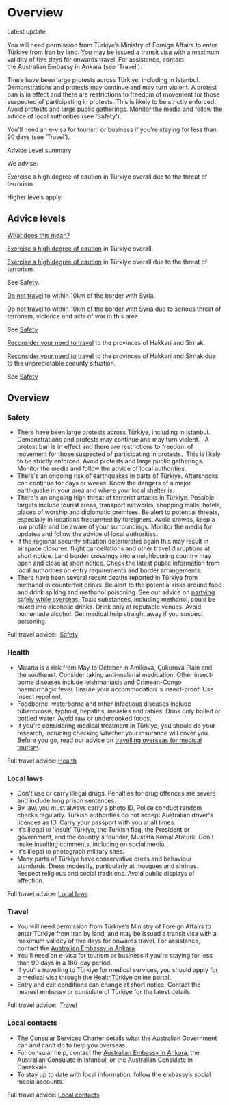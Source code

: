 # Overview

Latest update

You will need permission from Türkiye’s Ministry of Foreign Affairs to enter Türkiye from Iran by land. You may be issued a transit visa with a maximum validity of five days for onwards travel. For assistance, contact the Australian Embassy in Ankara (see 'Travel').  
  
There have been large protests across Türkiye, including in Istanbul. Demonstrations and protests may continue and may turn violent. A protest ban is in effect and there are restrictions to freedom of movement for those suspected of participating in protests. This is likely to be strictly enforced. Avoid protests and large public gatherings. Monitor the media and follow the advice of local authorities (see 'Safety').  
  
You'll need an e-visa for tourism or business if you're staying for less than 90 days (see ‘Travel’).

Advice Level summary

We advise:

Exercise a high degree of caution in Türkiye overall due to the threat of terrorism.

Higher levels apply.

## Advice levels

[What does this mean?](/before-you-go/travel-advice-explained/)

[Exercise a high degree of caution](https://www.smartraveller.gov.au/consular-services/travel-advice-explained#level2) in Türkiye overall.

[Exercise a high degree of caution](https://www.smartraveller.gov.au/consular-services/travel-advice-explained#level2) in Türkiye overall due to the threat of terrorism.

See [Safety](#safety).

[Do not travel](https://www.smartraveller.gov.au/consular-services/travel-advice-explained#level4) to within 10km of the border with Syria.

[Do not travel](https://www.smartraveller.gov.au/consular-services/travel-advice-explained#level4) to within 10km of the border with Syria due to serious threat of terrorism, violence and acts of war in this area.

See [Safety](#safety)

[Reconsider your need to travel](https://www.smartraveller.gov.au/consular-services/travel-advice-explained#level3) to the provinces of Hakkari and Sirnak.

[Reconsider your need to travel](https://www.smartraveller.gov.au/consular-services/travel-advice-explained#level3) to the provinces of Hakkari and Sirnak due to the unpredictable security situation.

See [Safety](#safety)

## Overview

### Safety

* There have been large protests across Türkiye, including in Istanbul. Demonstrations and protests may continue and may turn violent.   A protest ban is in effect and there are restrictions to freedom of movement for those suspected of participating in protests.  This is likely to be strictly enforced. Avoid protests and large public gatherings. Monitor the media and follow the advice of local authorities.
* There's an ongoing risk of earthquakes in parts of Türkiye. Aftershocks can continue for days or weeks. Know the dangers of a major earthquake in your area and where your local shelter is.
* There's an ongoing high threat of terrorist attacks in Türkiye. Possible targets include tourist areas, transport networks, shopping malls, hotels, places of worship and diplomatic premises. Be alert to potential threats, especially in locations frequented by foreigners. Avoid crowds, keep a low profile and be aware of your surroundings. Monitor the media for updates and follow the advice of local authorities.
* If the regional security situation deteriorates again this may result in airspace closures, flight cancellations and other travel disruptions at short notice. Land border crossings into a neighbouring country may open and close at short notice. Check the latest public information from local authorities on entry requirements and border arrangements.
* There have been several recent deaths reported in Türkiye from methanol in counterfeit drinks. Be alert to the potential risks around food and drink spiking and methanol poisoning. See our advice on [partying safely while overseas](https://www.smartraveller.gov.au/before-you-go/safety/partying). Toxic substances, including methanol, could be mixed into alcoholic drinks. Drink only at reputable venues. Avoid homemade alcohol. Get medical help straight away if you suspect poisoning.

Full travel advice:  [Safety](#safety)

### Health

* Malaria is a risk from May to October in Amikova, Çukurova Plain and the southeast. Consider taking anti-malarial medication. Other insect-borne diseases include leishmaniasis and Crimean-Congo haemorrhagic fever. Ensure your accommodation is insect-proof. Use insect repellent.
* Foodborne, waterborne and other infectious diseases include tuberculosis, typhoid, hepatitis, measles and rabies. Drink only boiled or bottled water. Avoid raw or undercooked foods.
* If you're considering medical treatment in Türkiye, you should do your research, including checking whether your insurance will cover you. Before you go, read our advice on [travelling overseas for medical tourism](/before-you-go/health/medical-tourism "Going overseas for a medical procedure (medical tourism)").

Full travel advice: [Health](#health)

### Local laws

* Don't use or carry illegal drugs. Penalties for drug offences are severe and include long prison sentences.
* By law, you must always carry a photo ID. Police conduct random checks regularly. Turkish authorities do not accept Australian driver's licences as ID. Carry your passport with you at all times.
* It's illegal to 'insult' Türkiye, the Turkish flag, the President or government, and the country's founder, Mustafa Kemal Atatürk. Don't make insulting comments, including on social media.
* It's illegal to photograph military sites.
* Many parts of Türkiye have conservative dress and behaviour standards. Dress modestly, particularly at mosques and shrines. Respect religious and social traditions. Avoid public displays of affection.

Full travel advice: [Local laws](#local-laws)

### Travel

* You will need permission from Türkiye’s Ministry of Foreign Affairs to enter Türkiye from Iran by land, and may be issued a transit visa with a maximum validity of five days for onwards travel. For assistance, contact the [Australian Embassy in Ankara](https://turkey.embassy.gov.au/).
* You'll need an e-visa for tourism or business if you're staying for less than 90 days in a 180-day period.
* If you're travelling to Türkiye for medical services, you should apply for a medical visa through the [HealthTürkiye](https://www.healthturkiye.com/homepage) online portal.
* Entry and exit conditions can change at short notice. Contact the nearest embassy or consulate of Türkiye for the latest details.

Full travel advice:  [Travel](#travel)

### Local contacts

* The [Consular Services Charter](/consular-services/consular-services-charter "Consular Services Charter") details what the Australian Government can and can't do to help you overseas.
* For consular help, contact the [Australian Embassy in Ankara](http://turkey.embassy.gov.au/), the Australian Consulate in Istanbul, or the Australian Consulate in Canakkale.
* To stay up to date with local information, follow the embassy’s social media accounts.

Full travel advice: [Local contacts](#local-contacts)